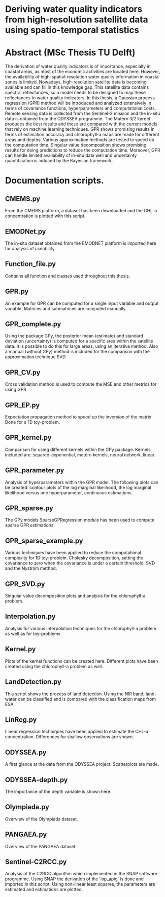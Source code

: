 # Deriving water quality indicators from high-resolution satellite data using spatio-temporal statistics
# Abstract (MSc Thesis TU Delft)
The derivation of water quality indicators is of importance, especially in coastal areas, as most of the economic activities are located here. However, the availability of high-spatial-resolution water quality information in coastal zones is limited. Nowadays, high-resolution satellite data is becoming available and can fill in this knowledge gap. This satellite data contains spectral reflectances, so a model needs to be designed to map these reflectances to water quality indicators. In this thesis, a Gaussian process regression (GPR) method will be introduced and analyzed extensively in terms of covariance functions, hyperparameters and computational costs. Remote sensing data is collected from the Sentinel-2 mission and the in-situ data is obtained from the ODYSSEA programme. The Matérn 3/2 kernel produces the best results and these are compared with the current models that rely on machine learning techniques. GPR shows promising results in terms of estimation accuracy and chlorophyll-a maps are made for different areas and depths. Various approximation methods are tested to speed up the computation time. Singular value decomposition shows promising results for doing predictions to reduce the computation time. Moreover, GPR can handle limited availability of in-situ data well and uncertainty quantification is induced by the Bayesian framework.

# Documentation scripts.
## CMEMS.py
From the CMEMS platform, a dataset has been downloaded and the CHL-a concentration is plotted with this script.

## EMODNet.py
The in-situ dataset obtained from the EMODNET platform is imported here for analysis of useability. 

## Function_file.py
Contains all function and classes used throughout this thesis.

## GPR.py
An example for GPR can be computed for a single input variable and output variable. Matrices and submatrices are computed manually. 

## GPR_complete.py
Using the package GPy, the posterior mean (estimate) and standard deviation (uncertainty) is computed for a specific area within the satellite data. It is possible to do this for large areas, using an iterative method. Also a manual (without GPy) method is included for the comparison with the approximation technique SVD.

## GPR_CV.py
Cross validation method is used to compute the MSE and other metrics for using GPR.

## GPR_EP.py
Expectation propagation method to speed up the inversion of the matrix. Done for a 1D toy-problem.

## GPR_kernel.py
Comparison for using different kernels within the GPy package. Kernels included are: squared-exponential, matérn kernels, neural network, linear.

## GPR_parameter.py
Analysis of hyperparameters within the GPR model. The following plots can be created: contour plots of the log marginal likelihood, the log marginal likelihood versus one hyperparameter, continuous estimations.

## GPR_sparse.py
The GPy.models.SparseGPRegression module has been used to compute sparse GPR estimations.

## GPR_sparse_example.py
Various techniques have been applied to reduce the computational complexity for 1D toy-problem. Cholesky decomposition, setting the covariance to zero when the covariance is under a certain threshold, SVD and the Nyström method.

## GPR_SVD.py
Singular value decomposition plots and analysis for the chlorophyll-a problem. 

## Interpolation.py
Analysis for various interpolation techniques for the chlorophyll-a problem as well as for toy-problems.

## Kernel.py
Plots of the kernel functions can be created here. Different plots have been created using the chlorophyll-a problem as well.

## LandDetection.py
This script shows the process of land detection. Using the NIR band, land-water can be classified and is compared with the classification maps from ESA.

## LinReg.py
Linear regression techniques have been applied to estimate the CHL-a concentration. Differences for shallow observations are shown.

## ODYSSEA.py
A first glance at the data from the ODYSSEA project. Scatterplots are made.

## ODYSSEA-depth.py
The importance of the depth variable is shown here.

## Olympiada.py
Overview of the Olympiada dataset.

## PANGAEA.py
Overview of the PANGAEA dataset.

## Sentinel-C2RCC.py
Analysis of the C2RCC algorithm which implemented in the SNAP software programme. Using SNAP the derivation of the 'iop_apig' is done and imported in this script. Using non-linear least squares, the parameters are estimated and estimations are plotted.
